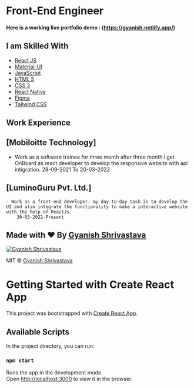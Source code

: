 # Front-End Engineer


#### Here is a working live portfolio demo :  (https://gyanish.netlify.app/)

## I am Skilled With

- [React JS](https://reactjs.org/)
- [Material-UI](https://v4.mui.com/)
- [JavaScript](https://www.javascript.com/)
- [HTML 5](https://developer.mozilla.org/en-US/docs/Web/HTML)
- [CSS 3](https://developer.mozilla.org/en-US/docs/Web/CSS)
- [React Native](https://reactnative.dev/)
- [Figma](https://www.figma.com/)
- [Tailwind CSS](https://tailwindcss.com/)


## Work Experience 

## [Mobiloitte Technology]
   - Work as a software trainee for three month after three month i get OnBoard as react developer to develop the responsive website with api intigration.
   28-09-2021 To 20-03-2022


## [LuminoGuru Pvt. Ltd.]
    - Work as a front-end developer. my day-to-day task is to develop the UI and also integrate the functionality to make a interactive website with the help of ReactJs.
        30-03-2022-Present




## Made with ♥ By [Gyanish Shrivastava](https://github.com/gyanish0)

[![Gyanish Shrivastava](https://avatars.githubusercontent.com/u/91131495?v=4)](https://github.com/gyanish0)

MIT © [Gyanish Shrivastava ](https://github.com/gyanish0)

# Getting Started with Create React App

This project was bootstrapped with [Create React App](https://github.com/facebook/create-react-app).

## Available Scripts

In the project directory, you can run:

### `npm start`

Runs the app in the development mode.\
Open [http://localhost:3000](http://localhost:3000) to view it in the browser.
